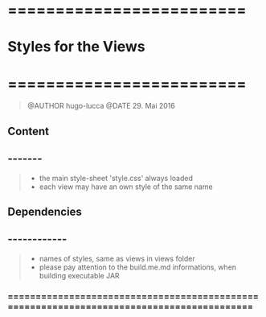 # ========================= #
#	  Styles for the Views   #
# ========================= #

>	@AUTHOR hugo-lucca
	@DATE	29. Mai 2016

##	Content
##	-------
>	- the main style-sheet 'style.css' always loaded
>	- each view may have an own style of the same name
	
##	Dependencies
##	------------
>	- names of styles, same as views in views folder
>	- please pay attention to the build.me.md informations, when building executable JAR

### ========================================================================================= ###
